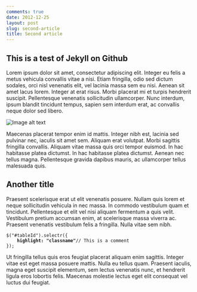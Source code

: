 ```yaml
---
comments: true
date: 2012-12-25
layout: post
slug: second-article
title: Second article
---
```


## This is a test of Jekyll on Github

Lorem ipsum dolor sit amet, consectetur adipiscing elit. Integer eu felis a metus vehicula convallis vitae a nisi. Etiam fringilla, odio sed dictum sodales, orci nisl venenatis elit, vel lacinia massa sem eu nisi. Aenean sit amet lacus lorem. Integer at erat risus. Morbi placerat mi et turpis hendrerit suscipit. Pellentesque venenatis sollicitudin ullamcorper. Nunc interdum, ipsum blandit tincidunt tempus, sapien sem interdum erat, ac convallis neque dolor sed libero. 

![Image alt text](http://api.neofyt.com/img/?400.200.558ed5.ffffff "Optional title")

Maecenas placerat tempor enim id mattis. Integer nibh est, lacinia sed pulvinar nec, iaculis sit amet sem. Aliquam erat volutpat. Morbi sagittis fringilla convallis. Aliquam vitae massa quis orci tempor euismod. In hac habitasse platea dictumst. In hac habitasse platea dictumst. Aenean nec tellus magna. Pellentesque gravida dapibus mauris, ac ullamcorper tellus malesuada quis.

## Another title

Praesent scelerisque erat ut elit venenatis posuere. Nullam quis lorem et neque sollicitudin vehicula in nec massa. In commodo vestibulum quam et tincidunt. Pellentesque et elit vel nisi aliquam fermentum a quis velit. Vestibulum pretium accumsan enim, at scelerisque massa viverra ac. Praesent venenatis vestibulum felis a fringilla. Nulla vitae sem nibh. 

<pre><code>$("#tableId").selectr({
	<b>highlight: "classname"</b><span>// This is a comment</span>
});</code></pre>

Ut fringilla tellus quis eros feugiat placerat aliquam enim sagittis. Integer vitae est eget massa posuere mattis. Nulla eu tellus quam. Praesent iaculis, magna eget suscipit elementum, sem lectus venenatis nunc, et hendrerit ligula eros lobortis felis. Maecenas molestie lectus eget elit consequat vel luctus dui feugiat.